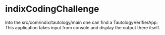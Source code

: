 # indixCodingChallenge
Into the src/com/indix/tautology/main one can find a TautologyVerifierApp.
This application takes input from console and display the output there itself.
